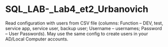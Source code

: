 # SQL_LAB-_Lab4_et2_Urbanovich

Read configuration with users from CSV file (columns: Function – DEV, test, service app, service user, backup user; Username – usernames; Password – User Passwords). May use the same config to create users in your AD/Local Computer accounts.
